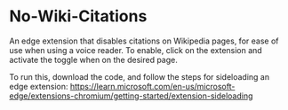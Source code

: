 # No-Wiki-Citations

 An edge extension that disables citations on Wikipedia pages, for ease of use when using a voice reader. To enable, click on the extension and activate the toggle when on the desired page.

 To run this, download the code, and follow the steps for sideloading an edge extension: https://learn.microsoft.com/en-us/microsoft-edge/extensions-chromium/getting-started/extension-sideloading
